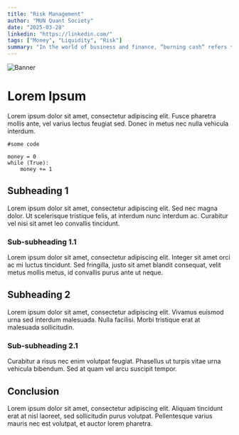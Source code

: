 ```yaml
---
title: "Risk Management"
author: "MUN Quant Society"
date: "2025-03-28"
linkedin: "https://linkedin.com/"
tags: ["Money", "Liquidity", "Risk"]
summary: "In the world of business and finance, “burning cash” refers to the rapid depletion of capital, often due to excessive spending without generating sufficient revenue. For startups or companies in growth phases, this can be a common practice, where funds are invested heavily in expansion, marketing, or development."
---
```


![Banner](/article-list/article-2/hero.jpg)

# Lorem Ipsum

Lorem ipsum dolor sit amet, consectetur adipiscing elit. Fusce pharetra mollis ante, vel varius lectus feugiat sed. Donec in metus nec nulla vehicula interdum. 

```
#some code

money = 0
while (True):
    money += 1
```
## Subheading 1

Lorem ipsum dolor sit amet, consectetur adipiscing elit. Sed nec magna dolor. Ut scelerisque tristique felis, at interdum nunc interdum ac. Curabitur vel nisi sit amet leo convallis tincidunt.

### Sub-subheading 1.1

Lorem ipsum dolor sit amet, consectetur adipiscing elit. Integer sit amet orci ac mi luctus tincidunt. Sed fringilla, justo sit amet blandit consequat, velit metus mollis metus, id convallis purus ante ut neque.

## Subheading 2

Lorem ipsum dolor sit amet, consectetur adipiscing elit. Vivamus euismod urna sed interdum malesuada. Nulla facilisi. Morbi tristique erat at malesuada sollicitudin.

### Sub-subheading 2.1

Curabitur a risus nec enim volutpat feugiat. Phasellus ut turpis vitae urna vehicula bibendum. Sed at quam vel arcu suscipit tempor.

## Conclusion

Lorem ipsum dolor sit amet, consectetur adipiscing elit. Aliquam tincidunt erat at nisl laoreet, sed sollicitudin purus volutpat. Pellentesque varius mauris nec est volutpat, et auctor lorem pharetra.